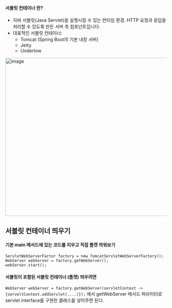 

#### 서블릿 컨테이너 란?
 * 자바 서블릿(Java Servlet)을 실행시킬 수 있는 런타임 환경. HTTP 요청과 응답을 처리할 수 있도록 만든 서버 측 컴포넌트입니다.
 * 대표적인 서블릿 컨테이너:
    * Tomcat (Spring Boot의 기본 내장 서버)
    * Jetty
    * Undertow
<img width="915" height="492" alt="image" src="https://github.com/user-attachments/assets/c281e70d-3752-4326-a40f-f44b9d298d53" />


## 서블릿 컨테이너 띄우기
#### 기본 main 메서드에 있는 코드를 지우고 직접 톰캣 띄워보기
```
ServletWebServerFactor factory = new TomcatServletWebServerFactory();
WebServer webServer = factory.getWebServer();
webServer.start();
```

#### 서블릿이 포함된 서블릿 컨테이너 (톰캣) 띄우려면
`WebServer webServer = factory.getWebServer(servletContext -> {serveltContext.addServlet(....)});` 
에서 getWebServer 메서드 파라미터로 servlet interface를 구현한 클래스를 넣어주면 된다.
